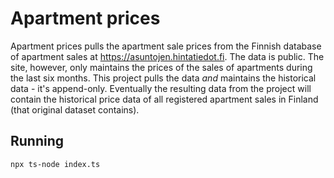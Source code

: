 # Apartment prices

Apartment prices pulls the apartment sale prices from the Finnish database of apartment sales at https://asuntojen.hintatiedot.fi. The data is public. The site, however, only maintains the prices of the sales of apartments during the last six months. This project pulls the data _and_ maintains the historical data - it's append-only. Eventually the resulting data from the project will contain the historical price data of all registered apartment sales in Finland (that original dataset contains).

## Running

```
npx ts-node index.ts
```
